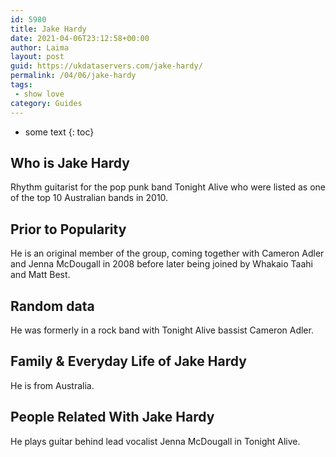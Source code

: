 ```yaml
---
id: 5980
title: Jake Hardy
date: 2021-04-06T23:12:58+00:00
author: Laima
layout: post
guid: https://ukdataservers.com/jake-hardy/
permalink: /04/06/jake-hardy
tags:
 - show love
category: Guides
---
```


* some text
{: toc}


## Who is Jake Hardy
                  
                  
                  
Rhythm guitarist for the pop punk band Tonight Alive who were listed as one of the top 10 Australian bands in 2010.
                  
              
            
              
            
                
                
                
## Prior to Popularity
                  
                  
                  
He is an original member of the group, coming together with Cameron Adler and Jenna McDougall in 2008 before later being joined by Whakaio Taahi and Matt Best.
                  
              
            
              
            
                
                
                
## Random data
                  
                  
                  
He was formerly in a rock band with Tonight Alive bassist Cameron Adler.
                  
              
            
              
            
                
                
                
## Family & Everyday Life of Jake Hardy
                  
                  
                  
He is from Australia.
                  
              
            
              
            
                
                
                
## People Related With Jake Hardy
                  
                  
                  
He plays guitar behind lead vocalist Jenna McDougall in Tonight Alive.
                  
              
            
              
            
                
              
            
              
              
            
            
              
            
          
          
          